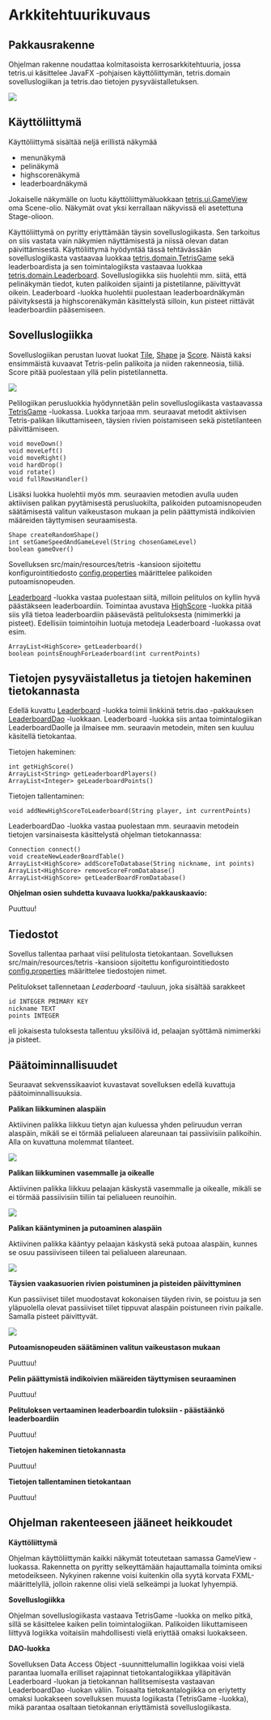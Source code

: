 # Arkkitehtuurikuvaus

## Pakkausrakenne

Ohjelman rakenne noudattaa kolmitasoista kerrosarkkitehtuuria, jossa tetris.ui käsittelee JavaFX -pohjaisen käyttöliittymän, tetris.domain sovelluslogiikan ja tetris.dao tietojen pysyväistalletuksen.

<img src="https://github.com/Marcestus/ot-harjoitustyo/blob/master/dokumentaatio/kuvat/pakkausrakenne.png">

## Käyttöliittymä

Käyttöliittymä sisältää neljä erillistä näkymää

- menunäkymä
- pelinäkymä
- highscorenäkymä
- leaderboardnäkymä

Jokaiselle näkymälle on luotu käyttöliittymäluokkaan [tetris.ui.GameView](https://github.com/Marcestus/ot-harjoitustyo/blob/master/Tetris/src/main/java/tetris/ui/GameView.java) oma Scene-olio. Näkymät ovat yksi kerrallaan näkyvissä eli asetettuna Stage-olioon.

Käyttöliittymä on pyritty eriyttämään täysin sovelluslogiikasta. Sen tarkoitus on siis vastata vain näkymien näyttämisestä ja niissä olevan datan päivittämisestä. Käyttöliittymä hyödyntää tässä tehtävässään sovelluslogiikasta vastaavaa luokkaa [tetris.domain.TetrisGame](https://github.com/Marcestus/ot-harjoitustyo/blob/master/Tetris/src/main/java/tetris/domain/TetrisGame.java) sekä leaderboardista ja sen toimintalogiiksta vastaavaa luokkaa [tetris.domain.Leaderboard](https://github.com/Marcestus/ot-harjoitustyo/blob/master/Tetris/src/main/java/tetris/domain/Leaderboard.java). Sovelluslogiikka siis huolehtii mm. siitä, että pelinäkymän tiedot, kuten palikoiden sijainti ja pistetilanne, päivittyvät oikein. Leaderboard -luokka huolehtii puolestaan leaderboardnäkymän päivityksestä ja highscorenäkymän käsittelystä silloin, kun pisteet riittävät leaderboardiin pääsemiseen.

## Sovelluslogiikka

Sovelluslogiikan perustan luovat luokat [Tile](https://github.com/Marcestus/ot-harjoitustyo/blob/master/Tetris/src/main/java/tetris/domain/Tile.java), [Shape](https://github.com/Marcestus/ot-harjoitustyo/blob/master/Tetris/src/main/java/tetris/domain/Shape.java) ja [Score](https://github.com/Marcestus/ot-harjoitustyo/blob/master/Tetris/src/main/java/tetris/domain/Score.java). Näistä kaksi ensimmäistä kuvaavat Tetris-pelin palikoita ja niiden rakenneosia, tiiliä. Score pitää puolestaan yllä pelin pistetilannetta.

<img src="https://github.com/Marcestus/ot-harjoitustyo/blob/master/dokumentaatio/kuvat/luokkakaaviokuva.jpg">

Pelilogiikan perusluokkia hyödynnetään pelin sovelluslogiikasta vastaavassa [TetrisGame](https://github.com/Marcestus/ot-harjoitustyo/blob/master/Tetris/src/main/java/tetris/domain/TetrisGame.java) -luokassa. Luokka tarjoaa mm. seuraavat metodit aktiivisen Tetris-palikan liikuttamiseen, täysien rivien poistamiseen sekä pistetilanteen päivittämiseen.

```
void moveDown()
void moveLeft()
void moveRight()
void hardDrop()
void rotate()
void fullRowsHandler()
```
Lisäksi luokka huolehtii myös mm. seuraavien metodien avulla uuden aktiivisen palikan pyytämisestä perusluokilta, palikoiden putoamisnopeuden säätämisestä valitun vaikeustason mukaan ja pelin päättymistä indikoivien määreiden täyttymisen seuraamisesta.

```
Shape createRandomShape()
int setGameSpeedAndGameLevel(String chosenGameLevel)
boolean gameOver()
```

Sovelluksen src/main/resources/tetris -kansioon sijoitettu konfigurointitiedosto [config.properties](https://github.com/Marcestus/ot-harjoitustyo/blob/master/Tetris/src/main/resources/tetris/config.properties) määrittelee palikoiden putoamisnopeuden.

[Leaderboard](https://github.com/Marcestus/ot-harjoitustyo/blob/master/Tetris/src/main/java/tetris/domain/Leaderboard.java) -luokka vastaa puolestaan siitä, milloin pelitulos on kyllin hyvä päästäkseen leaderboardiin. Toimintaa avustava [HighScore](https://github.com/Marcestus/ot-harjoitustyo/blob/master/Tetris/src/main/java/tetris/domain/HighScore.java) -luokka pitää siis yllä tietoa leaderboardiin pääsevästä pelituloksesta (nimimerkki ja pisteet). Edellisiin toimintoihin luotuja metodeja Leaderboard -luokassa ovat esim.

```
ArrayList<HighScore> getLeaderboard()
boolean pointsEnoughForLeaderboard(int currentPoints)
```

## Tietojen pysyväistalletus ja tietojen hakeminen tietokannasta

Edellä kuvattu [Leaderboard](https://github.com/Marcestus/ot-harjoitustyo/blob/master/Tetris/src/main/java/tetris/domain/Leaderboard.java) -luokka toimii linkkinä tetris.dao -pakkauksen [LeaderboardDao](https://github.com/Marcestus/ot-harjoitustyo/blob/master/Tetris/src/main/java/tetris/dao/LeaderboardDao.java) -luokkaan. Leaderboard -luokka siis antaa toimintalogiikan LeaderboardDaolle ja ilmaisee mm. seuraavin metodein, miten sen kuuluu käsitellä tietokantaa.

Tietojen hakeminen:

```
int getHighScore()
ArrayList<String> getLeaderboardPlayers()
ArrayList<Integer> geLeaderboardPoints()
```

Tietojen tallentaminen:

```
void addNewHighScoreToLeaderboard(String player, int currentPoints)
```

LeaderboardDao -luokka vastaa puolestaan mm. seuraavin metodein tietojen varsinaisesta käsittelystä ohjelman tietokannassa:
```
Connection connect()
void createNewLeaderBoardTable()
ArrayList<HighScore> addScoreToDatabase(String nickname, int points)
ArrayList<HighScore> removeScoreFromDatabase()
ArrayList<HighScore> getLeaderBoardFromDatabase()
```

**Ohjelman osien suhdetta kuvaava luokka/pakkauskaavio:**

Puuttuu!

## Tiedostot

Sovellus tallentaa parhaat viisi pelitulosta tietokantaan.
Sovelluksen src/main/resources/tetris -kansioon sijoitettu konfigurointitiedosto [config.properties](https://github.com/Marcestus/ot-harjoitustyo/blob/master/Tetris/src/main/resources/tetris/config.properties) määrittelee tiedostojen nimet.

Pelitulokset tallennetaan *Leaderboard* -tauluun, joka sisältää sarakkeet
```
id INTEGER PRIMARY KEY
nickname TEXT
points INTEGER
```
eli jokaisesta tuloksesta tallentuu yksilöivä id, pelaajan syöttämä nimimerkki ja pisteet.

## Päätoiminnallisuudet

Seuraavat sekvenssikaaviot kuvastavat sovelluksen edellä kuvattuja päätoiminnallisuuksia.

**Palikan liikkuminen alaspäin**

Aktiivinen palikka liikkuu tietyn ajan kuluessa yhden peliruudun verran alaspäin, mikäli se ei törmää pelialueen alareunaan tai passiivisiin palikoihin. Alla on kuvattuna molemmat tilanteet.

<img src="https://github.com/Marcestus/ot-harjoitustyo/blob/master/dokumentaatio/kuvat/moveDown.png">

**Palikan liikkuminen vasemmalle ja oikealle**

Aktiivinen palikka liikkuu pelaajan käskystä vasemmalle ja oikealle, mikäli se ei törmää passiivisiin tiiliin tai pelialueen reunoihin.

<img src="https://github.com/Marcestus/ot-harjoitustyo/blob/master/dokumentaatio/kuvat/rightAndLeft.png">

**Palikan kääntyminen ja putoaminen alaspäin**

Aktiivinen palikka kääntyy pelaajan käskystä sekä putoaa alaspäin, kunnes se osuu passiiviseen tiileen tai pelialueen alareunaan.

<img src="https://github.com/Marcestus/ot-harjoitustyo/blob/master/dokumentaatio/kuvat/rotateAndHardDrop.png">

**Täysien vaakasuorien rivien poistuminen ja pisteiden päivittyminen**

Kun passiiviset tiilet muodostavat kokonaisen täyden rivin, se poistuu ja sen yläpuolella olevat passiiviset tiilet tippuvat alaspäin poistuneen rivin paikalle. Samalla pisteet päivittyvät.

<img src="https://github.com/Marcestus/ot-harjoitustyo/blob/master/dokumentaatio/kuvat/FullRowsSequence.png">

**Putoamisnopeuden säätäminen valitun vaikeustason mukaan**

Puuttuu!

**Pelin päättymistä indikoivien määreiden täyttymisen seuraaminen**

Puuttuu!

**Pelituloksen vertaaminen leaderboardin tuloksiin - päästäänkö leaderboardiin**

Puuttuu!

**Tietojen hakeminen tietokannasta**

Puuttuu!

**Tietojen tallentaminen tietokantaan**

Puuttuu!

## Ohjelman rakenteeseen jääneet heikkoudet

**Käyttöliittymä**

Ohjelman käyttöliittymän kaikki näkymät toteutetaan samassa GameView -luokassa. Rakennetta on pyritty selkeyttämään hajauttamalla toiminta omiksi metodeikseen. Nykyinen rakenne voisi kuitenkin olla syytä korvata FXML-määrittelyllä, jolloin rakenne olisi vielä selkeämpi ja luokat lyhyempiä.

**Sovelluslogiikka**

Ohjelman sovelluslogiikasta vastaava TetrisGame -luokka on melko pitkä, sillä se käsittelee kaiken pelin toimintalogiikan. Palikoiden liikuttamiseen liittyvä logiikka voitaisiin mahdollisesti vielä eriyttää omaksi luokakseen.

**DAO-luokka**

Sovelluksen Data Access Object -suunnittelumallin logiikkaa voisi vielä parantaa luomalla erilliset rajapinnat tietokantalogiikkaa ylläpitävän Leaderboard -luokan ja tietokannan hallitsemisesta vastaavan LeaderboardDao -luokan väliin. Toisaalta tietokantalogiikka on eriytetty omaksi luokakseen sovelluksen muusta logiikasta (TetrisGame -luokka), mikä parantaa osaltaan tietokannan eriyttämistä sovelluslogiikasta.
